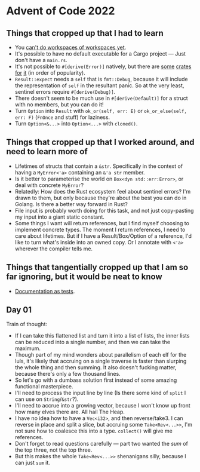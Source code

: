 Advent of Code 2022
===================

Things that cropped up that I had to learn
------------------------------------------

* You [can't do workspaces of workspaces yet][ws-of-ws].
* It's possible to have no default executable for a Cargo project — Just don't have a `main.rs`.
* It's not possible to `#[derive(Error)]` natively, but there are [some][error-1] [crates][error-2] [for][error-3] 
  [it][error-4] (in order of popularity).
* `Result::expect` needs a `self` that is `fmt::Debug`, because it will include the representation of `self` in the 
  resultant panic. So at the very least, sentinel errors require `#[derive(Debug)]`.
* There doesn't seem to be much use in `#[derive(Default)]` for a struct with no members, but you can do it!
* Turn `Option` into `Result` with `ok_or(self, err: E)` or `ok_or_else(self, err: F)` (`FnOnce` and stuff) for 
  laziness.
* Turn `Option<&...>` into `Option<...>` with `cloned()`.

Things that cropped up that I worked around, and need to learn more of
----------------------------------------------------------------------

* Lifetimes of structs that contain a `&str`. Specifically in the context of having a `MyError<'a>` containing an 
  `&'a str` member.
* Is it better to parameterise the world on `Box<dyn std::err:Error>`, or deal with concrete `MyError`?
* Relatedly: How does the Rust ecosystem feel about sentinel errors? I'm drawn to them, but only because they're 
  about the best you can do in Golang. Is there a better way forward in Rust?
* File input is probably worth doing for this task, and not just copy-pasting my input into a giant static constant.
* Some things I want will return references, but I find myself choosing to implement concrete types. The moment I 
  return references, I need to care about lifetimes. But if I have a Result/Box/Option of a reference, I'd like to 
  turn what's inside into an owned copy. Or I annotate with `<'a>` wherever the compiler tells me.


Things that tangentially cropped up that I am so far ignoring, but it would be neat to know
-------------------------------------------------------------------------------------------

* [Documentation as tests][doctests].

Day 01
------

Train of thought:

* If I can take this flattened list and turn it into a list of lists, the inner lists can be reduced into a single 
  number, and then we can take the maximum.
* Though part of my mind wonders about parallelism of each elf for the luls, it's likely that accruing on a single 
  traverse is faster than slurping the whole thing and then summing. It also doesn't fucking matter, because there's 
  only a few thousand lines.
* So let's go with a dumbass solution first instead of some amazing functional masterpiece.
* I'll need to process the input line by line (Is there some kind of `split` I can use on `String`/`&str`?).
* I'll need to accrue into a growing vector, because I won't know up front how many elves there are. All hail The Heap.
* I have no idea how to have a `Vec<i32>`, and then reverse/take3. I can reverse in place and split a slice, but 
  accruing some `Take<Rev<...>>`, I'm not sure how to coalesce this into a type. `collect()` will give me references.
* Don't forget to read questions carefully — part two wanted the _sum_ of the top three, not the top three.
* But this makes the whole `Take<Rev<...>>` shenanigans silly, because I can just `sum` it.


[doctests]: https://doc.rust-lang.org/rustdoc/write-documentation/documentation-tests.html
[error-1]: https://github.com/dtolnay/thiserror
[error-2]: https://github.com/JelteF/derive_more
[error-3]: https://github.com/rushmorem/derive-error
[error-4]: https://gitlab.com/torkleyy/err-derive
[ws-of-ws]: https://github.com/rust-lang/cargo/issues/5042